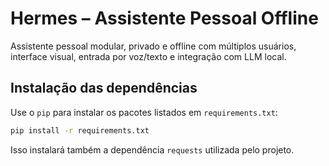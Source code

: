# Hermes – Assistente Pessoal Offline

Assistente pessoal modular, privado e offline com múltiplos usuários, interface visual, entrada por voz/texto e integração com LLM local.

## Instalação das dependências

Use o `pip` para instalar os pacotes listados em `requirements.txt`:

```bash
pip install -r requirements.txt
```

Isso instalará também a dependência `requests` utilizada pelo projeto.
